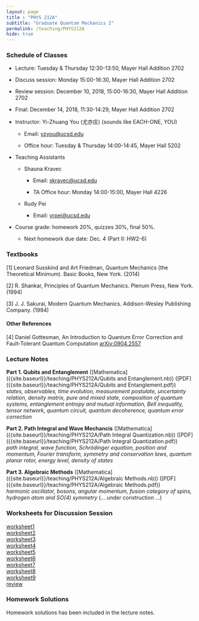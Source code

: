 ```yaml
---
layout: page 
title : "PHYS 212A"
subtitle: "Graduate Quantum Mechanics I"
permalink: /teaching/PHYS212A
hide: true
---
```


### Schedule of Classes

* Lecture: Tuesday & Thursday 12:30-13:50, Mayer Hall Addition 2702

* Discuss session: Monday 15:00-16:30, Mayer Hall Addition 2702 

* Review session: December 10, 2018, 15:00-16:30, Mayer Hall Addition 2702

* Final: December 14, 2018, 11:30-14:29, Mayer Hall Addition 2702

* Instructor: Yi-Zhuang You (尤亦庄) (sounds like EACH-ONE, YOU)

  * Email: <yzyou@ucsd.edu>

  * Office hour: Tuesday & Thursday 14:00-14:45, Mayer Hall 5202

* Teaching Assistants
 
  * Shauna Kravec

  	 * Email: <skravec@ucsd.edu>

     * TA Office hour: Monday 14:00-15:00, Mayer Hall 4226

  * Rudy Pei
  
    * Email: <yrpei@ucsd.edu>

* Course grade: homework 20%, quizzes 30%, final 50%.

  * Next homework due date: Dec. 4 (Part II: HW2-6)

### Textbooks

[1] Leonard Susskind and Art Friedman, Quantum Mechanics (the Theoretical Minimum). Basic Books, New York. (2014)

[2] R. Shankar, Principles of Quantum Mechanics. Plenum Press, New York. (1994)

[3] J. J. Sakurai, Modern Quantum Mechanics. Addison-Wesley Publishing Company. (1994)

#### Other References

[4] Daniel Gottesman, An Introduction to Quantum Error Correction and
Fault-Tolerant Quantum Computation [arXiv:0904.2557](https://arxiv.org/pdf/0904.2557.pdf)

### Lecture Notes

**Part 1. Qubits and Entanglement** ([Mathematica]({{site.baseurl}}/teaching/PHYS212A/Qubits and Entanglement.nb)) ([PDF]({{site.baseurl}}/teaching/PHYS212A/Qubits and Entanglement.pdf))  
*states, observables, time evolution, measurement postulate, uncertainty relation, density matrix, pure and mixed state, composition of quantum systems, entanglement entropy and mutual information, Bell inequality, tensor network, quantum circuit, quantum decoherence, quantum error correction*

**Part 2. Path Integral and Wave Mechancis** ([Mathematica]({{site.baseurl}}/teaching/PHYS212A/Path Integral Quantization.nb)) ([PDF]({{site.baseurl}}/teaching/PHYS212A/Path Integral Quantization.pdf))  
*path integral, wave function, Schrödinger equation, position and momentum, Fourier transform, symmetry and conservation laws, quantum planar rotor, energy level, density of states*

**Part 3. Algebraic Methods** ([Mathematica]({{site.baseurl}}/teaching/PHYS212A/Algebraic Methods.nb)) ([PDF]({{site.baseurl}}/teaching/PHYS212A/Algebraic Methods.pdf))  
*harmonic oscillator, bosons, angular momentum, fusion category of spins, hydrogen atom and SO(4) symmetry* (... under construction ...)

### Worksheets for Discussion Session

[worksheet1]({{site.baseurl}}/teaching/PHYS212A/worksheet1.pdf)  
[worksheet2]({{site.baseurl}}/teaching/PHYS212A/worksheet2.pdf)  
[worksheet3]({{site.baseurl}}/teaching/PHYS212A/worksheet3.pdf)  
[worksheet4]({{site.baseurl}}/teaching/PHYS212A/worksheet4.pdf)  
[worksheet5]({{site.baseurl}}/teaching/PHYS212A/worksheet5.pdf)  
[worksheet6]({{site.baseurl}}/teaching/PHYS212A/worksheet6.pdf)  
[worksheet7]({{site.baseurl}}/teaching/PHYS212A/worksheet7.pdf)  
[worksheet8]({{site.baseurl}}/teaching/PHYS212A/worksheet8.pdf)  
[worksheet9]({{site.baseurl}}/teaching/PHYS212A/worksheet9.pdf)  
[review]({{site.baseurl}}/teaching/PHYS212A/review.pdf)

### Homework Solutions

Homework solutions has been included in the lecture notes.
